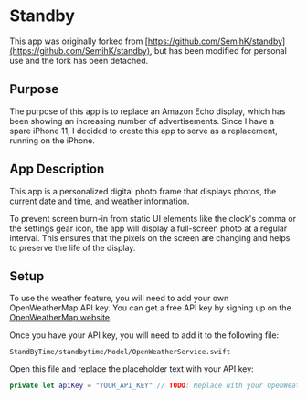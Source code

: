 # Standby

This app was originally forked from [https://github.com/SemihK/standby](https://github.com/SemihK/standby), but has been modified for personal use and the fork has been detached.

## Purpose

The purpose of this app is to replace an Amazon Echo display, which has been showing an increasing number of advertisements. Since I have a spare iPhone 11, I decided to create this app to serve as a replacement, running on the iPhone.

## App Description

This app is a personalized digital photo frame that displays photos, the current date and time, and weather information.

To prevent screen burn-in from static UI elements like the clock's comma or the settings gear icon, the app will display a full-screen photo at a regular interval. This ensures that the pixels on the screen are changing and helps to preserve the life of the display.

## Setup

To use the weather feature, you will need to add your own OpenWeatherMap API key. You can get a free API key by signing up on the [OpenWeatherMap website](https://openweathermap.org/appid).

Once you have your API key, you will need to add it to the following file:

`StandByTime/standbytime/Model/OpenWeatherService.swift`

Open this file and replace the placeholder text with your API key:

```swift
private let apiKey = "YOUR_API_KEY" // TODO: Replace with your OpenWeatherMap API key
```